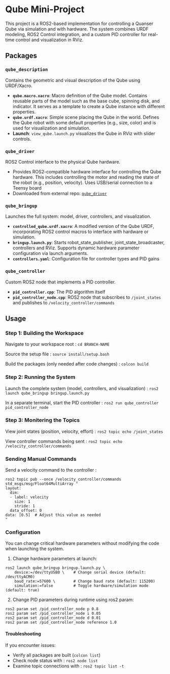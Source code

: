 # Qube Mini-Project

This project is a ROS2-based implementation for controlling a Quanser Qube via simulation and with hardware. The system combines URDF modeling, ROS2 Control integration, and a custom PID controller for real-time control and visualization in RViz.

## Packages

### `qube_description`
Contains the geometric and visual description of the Qube using URDF/Xacro.
- **`qube.macro.xacro`**: Macro definition of the Qube model. Contains reusable parts of the model such as the base cube, spinning disk, and indicator. It serves as a template to create a Qube instance with different properties.
- **`qube.urdf.xacro`**: Simple scene placing the Qube in the world. Defines the Qube robot with some default properties (e.g., size, color) and is used for visualization and simulation.
- **Launch**: `view_qube.launch.py` visualizes the Qube in RViz with slider controls.

### `qube_driver`
ROS2 Control interface to the physical Qube hardware.
- Provides ROS2-compatible hardware interface for controlling the Qube hardware. This includes controlling the motor and reading the state of the robot (e.g., position, velocity). Uses USB/serial connection to a Teensy board
- Downloaded from external repo: [`qube_driver`](https://github.com/adamleon/qube_driver)

### `qube_bringup`
Launches the full system: model, driver, controllers, and visualization.
- **`controlled_qube.urdf.xacro`**: A modified version of the Qube URDF, incorporating ROS2 control macros to interface with hardware or simulation. 
- **`bringup.launch.py`**: Starts robot_state_publisher, joint_state_broadcaster, controllers and RViz. Supports dynamic hardware parameter configuration via launch arguments.
- **`controllers.yaml`**: Configuration file for controller types and PID gains

### `qube_controller`
Custom ROS2 node that implements a PID controller.
- **`pid_controller.cpp`**: The PID algorithm itself
- **`pid_controller_node.cpp`**: ROS2 node that subscribes to `/joint_states` and publishes to `/velocity_controller/commands`

## Usage

### Step 1: Building the Workspace

Navigate to your workspace root : 
```cd BRANCH-NAME```

Source the setup file :
```source install/setup.bash```

Build the packages (only needed after code changes) :
```colcon build```

### Step 2: Running the System

Launch the complete system (model, controllers, and visualization) :
```ros2 launch qube_bringup bringup.launch.py```

In a separate terminal, start the PID controller :
```ros2 run qube_controller pid_controller_node```

### Step 3: Monitering the Topics

View joint states (position, velocity, effort) :
```ros2 topic echo /joint_states```

View controller commands being sent :
```ros2 topic echo /velocity_controller/commands```

### Sending Manual Commands

Send a velocity command to the controller :
```
ros2 topic pub --once /velocity_controller/commands std_msgs/msg/Float64MultiArray "
layout:
  dim:
  - label: velocity
    size: 1
    stride: 1
  data_offset: 0
data: [0.5]  # Adjust this value as needed
"
```

### Configuration
You can change critical hardware parameters without modifying the code when launching the system.

1. Change hardware parameters at launch:
```
ros2 launch qube_bringup bringup.launch.py \
    device:=/dev/ttyUSB0 \    # Change serial device (default: /dev/ttyACM0)
    baud_rate:=57600 \        # Change baud rate (default: 115200)
    simulation:=false         # Toggle hardware/simulation mode (default: true)
```

2. Change PID parameters during runtime using ros2 param:
```
ros2 param set /pid_controller_node p 0.8  
ros2 param set /pid_controller_node i 0.05  
ros2 param set /pid_controller_node d 0.01  
ros2 param set /pid_controller_node reference 1.0  
```
#### Troubleshooting 

If you encounter issues:

- Verify all packages are built (`colcon list`)   
- Check node status with : `ros2 node list`   
- Examine topic connections with : `ros2 topic list -t`   
